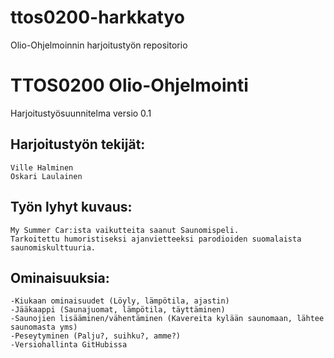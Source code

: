 # ttos0200-harkkatyo
Olio-Ohjelmoinnin harjoitustyön repositorio


# TTOS0200 Olio-Ohjelmointi
Harjoitustyösuunnitelma versio 0.1


## Harjoitustyön tekijät:
	Ville Halminen
	Oskari Laulainen
	

	
	
## Työn lyhyt kuvaus:
	My Summer Car:ista vaikutteita saanut Saunomispeli.
	Tarkoitettu humoristiseksi ajanvietteeksi parodioiden suomalaista saunomiskulttuuria.
	
	
## Ominaisuuksia:
	-Kiukaan ominaisuudet (Löyly, lämpötila, ajastin)
	-Jääkaappi (Saunajuomat, lämpötila, täyttäminen)
	-Saunojien lisääminen/vähentäminen (Kavereita kylään saunomaan, lähtee saunomasta yms)
	-Peseytyminen (Palju?, suihku?, amme?)
	-Versiohallinta GitHubissa





